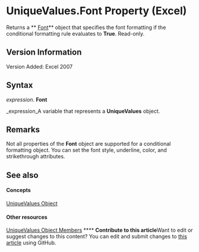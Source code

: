 
# UniqueValues.Font Property (Excel)

Returns a  ** [Font](f4788ba4-1c4c-2f03-4d73-194bc9316825.md)** object that specifies the font formatting if the conditional formatting rule evaluates to **True**. Read-only.


## Version Information

Version Added: Excel 2007 


## Syntax

 _expression_. **Font**

 _expression_A variable that represents a  **UniqueValues** object.


## Remarks

Not all properties of the  **Font** object are supported for a conditional formatting object. You can set the font style, underline, color, and strikethrough attributes.


## See also


#### Concepts


 [UniqueValues Object](1b8f056f-040c-7df4-8895-26a520cf6c1b.md)
#### Other resources


 [UniqueValues Object Members](53c161ba-b9ef-e052-2fd3-4c662454c5fc.md)
****   **Contribute to this article**Want to edit or suggest changes to this content? You can edit and submit changes to  [this article](https://github.com/jhershey00/VBA_Excel_Test/OpenXMLCon/articles/fd766edd-c0c5-7a69-4b68-e44a0e631671.md) using GitHub.

